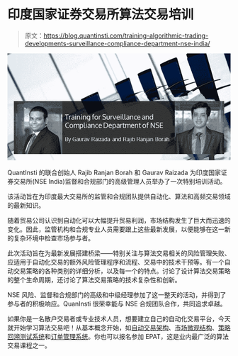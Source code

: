 # 印度国家证券交易所算法交易培训

> 原文：<https://blog.quantinsti.com/training-algorithmic-trading-developments-surveillance-compliance-department-nse-india/>

![Rajib Ranjan Borah and Gaurav Raizada at NSE](img/b2de3c6e3853693dfe6a99040d734139.png)

QuantInsti 的联合创始人 Rajib Ranjan Borah 和 Gaurav Raizada 为印度国家证券交易所(NSE India)监督和合规部门的高级管理人员举办了一次特别培训活动。

该活动旨在为印度最大交易所的监管和合规团队提供自动化、算法和高频交易领域的最新知识。

随着贸易公司认识到自动化可以大幅提升贸易利润，市场结构发生了巨大而迅速的变化。因此，监管机构和合规专业人员需要跟上这些最新发展，以便能够在这一新的复杂环境中检查市场参与者。

此次活动旨在为最新发展搭建桥梁——特别关注与算法交易相关的风险管理失败、应适用于自动化交易的额外风险管理程序和流程、交易中的技术干预等。有一个自动交易策略的各种类别的详细分析，以及每一个的特点。讨论了设计算法交易策略的整个生命周期，还讨论了算法交易策略的技术复杂性和创新。

NSE 风险、监督和合规部门的高级和中级经理参加了这一整天的活动，并得到了参与者的积极响应。QuanInsti 很荣幸能与 NSE 合规团队合作，共同追求卓越。

如果你是一名散户交易者或专业技术人员，想要建立自己的自动化交易平台，今天就开始学习算法交易吧！从基本概念开始，如[自动交易架构](https://blog.quantinsti.com/algorithmic-trading-system-architecture/)、[市场微观结构](https://blog.quantinsti.com/market-microstructure/)、[策略回溯测试系统](https://blog.quantinsti.com/backtesting/)和[订单管理系统](https://blog.quantinsti.com/automated-trading-order-management-system/)。你也可以报名参加 EPAT，这是业内最广泛的算法交易课程之一。